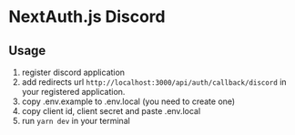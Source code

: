 # NextAuth.js Discord

## Usage
1. register discord application
2. add redirects url `http://localhost:3000/api/auth/callback/discord` in your registered application.
3. copy .env.example to .env.local (you need to create one)
4. copy client id, client secret and paste .env.local
5. run `yarn dev` in your terminal
